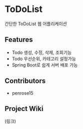 # ToDoList

간단한 ToDoList 웹 어플리케이션

## Features

- Todo 생성, 수정, 삭제, 조회기능
- Todo 우선순위, 카테고리 설정가능
- Spring Boot로 쉽게 서버 배포 가능

## Contributors
  - penrose15

## Project Wiki

(링크)
